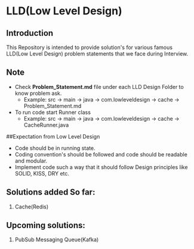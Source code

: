 # LLD(Low Level Design)

## Introduction
This Repository is intended to provide solution's for various famous LLD(Low Level Design) problem statements that we face during Interview.

## Note
- Check **Problem_Statement.md** file under each LLD Design Folder to know problem ask.
  - Example: src -> main -> java -> com.lowleveldesign -> cache -> Problem_Statement.md
- To run code start Runner class
  - Example: src -> main -> java -> com.lowleveldesign -> cache -> CacheRunner.java

##Expectation from Low Level Design
- Code should be in running state.
- Coding convention's should be followed and code should be readable and modular.
- Implement code such a way that it should follow Design principles like SOLID, KISS, DRY etc.

## Solutions added So far:
1. Cache(Redis)


## Upcoming solutions:
1. PubSub Messaging Queue(Kafka)